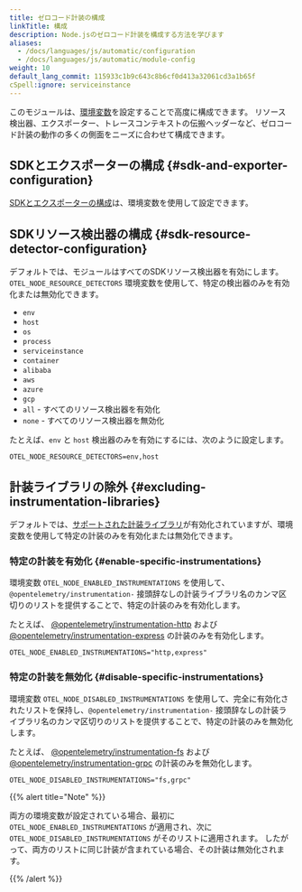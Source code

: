 ```yaml
---
title: ゼロコード計装の構成
linkTitle: 構成
description: Node.jsのゼロコード計装を構成する方法を学びます
aliases:
  - /docs/languages/js/automatic/configuration
  - /docs/languages/js/automatic/module-config
weight: 10
default_lang_commit: 115933c1b9c643c8b6cf0d413a32061cd3a1b65f
cSpell:ignore: serviceinstance
---
```


このモジュールは、[環境変数](/docs/specs/otel/configuration/sdk-environment-variables/)を設定することで高度に構成できます。
リソース検出器、エクスポーター、トレースコンテキストの伝搬ヘッダーなど、ゼロコード計装の動作の多くの側面をニーズに合わせて構成できます。

## SDKとエクスポーターの構成 {#sdk-and-exporter-configuration}

[SDKとエクスポーターの構成](/docs/languages/sdk-configuration/)は、環境変数を使用して設定できます。

## SDKリソース検出器の構成 {#sdk-resource-detector-configuration}

デフォルトでは、モジュールはすべてのSDKリソース検出器を有効にします。
`OTEL_NODE_RESOURCE_DETECTORS` 環境変数を使用して、特定の検出器のみを有効化または無効化できます。

- `env`
- `host`
- `os`
- `process`
- `serviceinstance`
- `container`
- `alibaba`
- `aws`
- `azure`
- `gcp`
- `all` - すべてのリソース検出器を有効化
- `none` - すべてのリソース検出器を無効化

たとえば、`env` と `host` 検出器のみを有効にするには、次のように設定します。

```shell
OTEL_NODE_RESOURCE_DETECTORS=env,host
```

## 計装ライブラリの除外 {#excluding-instrumentation-libraries}

デフォルトでは、[サポートされた計装ライブラリ](https://github.com/open-telemetry/opentelemetry-js-contrib/blob/main/packages/auto-instrumentations-node/README.md#supported-instrumentations)が有効化されていますが、環境変数を使用して特定の計装のみを有効化または無効化できます。

### 特定の計装を有効化 {#enable-specific-instrumentations}

環境変数 `OTEL_NODE_ENABLED_INSTRUMENTATIONS` を使用して、`@opentelemetry/instrumentation-` 接頭辞なしの計装ライブラリ名のカンマ区切りのリストを提供することで、特定の計装のみを有効化します。

たとえば、
[@opentelemetry/instrumentation-http](https://github.com/open-telemetry/opentelemetry-js/tree/main/experimental/packages/opentelemetry-instrumentation-http)
および
[@opentelemetry/instrumentation-express](https://github.com/open-telemetry/opentelemetry-js-contrib/tree/main/packages/instrumentation-express)
の計装のみを有効化します。

```shell
OTEL_NODE_ENABLED_INSTRUMENTATIONS="http,express"
```

### 特定の計装を無効化 {#disable-specific-instrumentations}

環境変数 `OTEL_NODE_DISABLED_INSTRUMENTATIONS` を使用して、完全に有効化されたリストを保持し、`@opentelemetry/instrumentation-` 接頭辞なしの計装ライブラリ名のカンマ区切りのリストを提供することで、特定の計装のみを無効化します。

たとえば、
[@opentelemetry/instrumentation-fs](https://github.com/open-telemetry/opentelemetry-js-contrib/tree/main/packages/instrumentation-fs)
および
[@opentelemetry/instrumentation-grpc](https://github.com/open-telemetry/opentelemetry-js/tree/main/experimental/packages/opentelemetry-instrumentation-grpc)
の計装のみを無効化します。

```shell
OTEL_NODE_DISABLED_INSTRUMENTATIONS="fs,grpc"
```

{{% alert title="Note" %}}

両方の環境変数が設定されている場合、最初に `OTEL_NODE_ENABLED_INSTRUMENTATIONS` が適用され、次に `OTEL_NODE_DISABLED_INSTRUMENTATIONS` がそのリストに適用されます。
したがって、両方のリストに同じ計装が含まれている場合、その計装は無効化されます。

{{% /alert %}}
